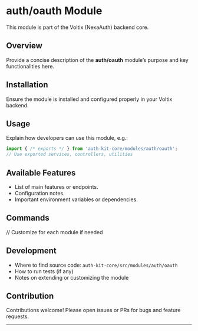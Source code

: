 # auth/oauth Module

This module is part of the Voltix (NexaAuth) backend core.

## Overview

Provide a concise description of the **auth/oauth** module’s purpose and key functionalities here.

## Installation

Ensure the module is installed and configured properly in your Voltix backend.

## Usage

Explain how developers can use this module, e.g.:

```ts
import { /* exports */ } from 'auth-kit-core/modules/auth/oauth';
// Use exported services, controllers, utilities
```

## Available Features

- List of main features or endpoints.
- Configuration notes.
- Important environment variables or dependencies.

## Commands

// Customize for each module if needed

## Development

- Where to find source code: `auth-kit-core/src/modules/auth/oauth`
- How to run tests (if any)
- Notes on extending or customizing the module

## Contribution

Contributions welcome! Please open issues or PRs for bugs and feature requests.

---
